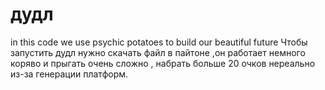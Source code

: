 # дудл
in this code we use psychic potatoes to build our beautiful future
Чтобы запустить дудл нужно скачать файл в пайтоне ,он работает немного коряво и прыгать очень сложно , набрать больше 20 очков нереально из-за генерации платформ.
